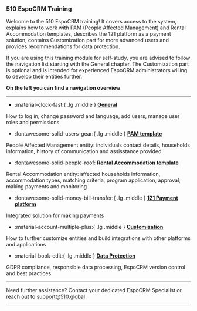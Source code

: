 ### 510 EspoCRM Training 


<!-- markdownlint-disable-next-line no-trailing-punctuation -->

Welcome to the 510 EspoCRM training!
It covers access to the system, explains how to work with PAM (People Affected Management) and Rental Accommodation templates, describes the 121 platform as a payment solution, contains Customization part for more advanced users and provides recommendations for data protection. 

If you are using this training module for self-study, you are advised to follow the navigation list starting with the General chapter. The Customization part is optional and is intended for experienced EspoCRM administrators willing to develop their entities further. 

**On the left you can find a navigation overview**  

---

<!-- markdownlint-disable -->
<div class="grid cards" markdown>

- :material-clock-fast:{ .lg .middle } [__General__](./general/index.md)


How to log in, change password and language, add users, manage user roles and permissions 
  
-  :fontawesome-solid-users-gear:{ .lg .middle } [__PAM template__](./pam/page1.md)
  

 
People Affected Management entity: individuals contact details, households information, history of communication and assisstance provided


- :fontawesome-solid-people-roof: [__Rental Accommodation template__](./rental/page1.md)



Rental Accommodation entity: affected households information, accommodation types, matching criteria, program application, approval, making payments and monitoring


- :fontawesome-solid-money-bill-transfer:{ .lg .middle } [__121 Payment platform__](./payment/page1.md)
  

Integrated solution for making payments 


-  :material-account-multiple-plus:{ .lg .middle } [__Customization__](./customization/page1.md)
  

How to further customize entities and build integrations with other platforms and applications


-  :material-book-edit:{ .lg .middle } [__Data Protection__](./protection/page1.md)


GDPR compliance, responsible data processing, EspoCRM version control and best practices  


</div>

<!-- markdownlint-enable -->


---

Need further assistance? Contact your dedicated EspoCRM Specialist
or reach out to support@510.global

---
